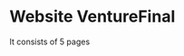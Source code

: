 <h1>Website VentureFinal </h2>
<p>It consists of 5 pages</p>
     <img src="../master/screencapture-file-C-codes-my-projects-Venture1-Final-index-html-2021-09-06-13_39_47.png" alt="">   

